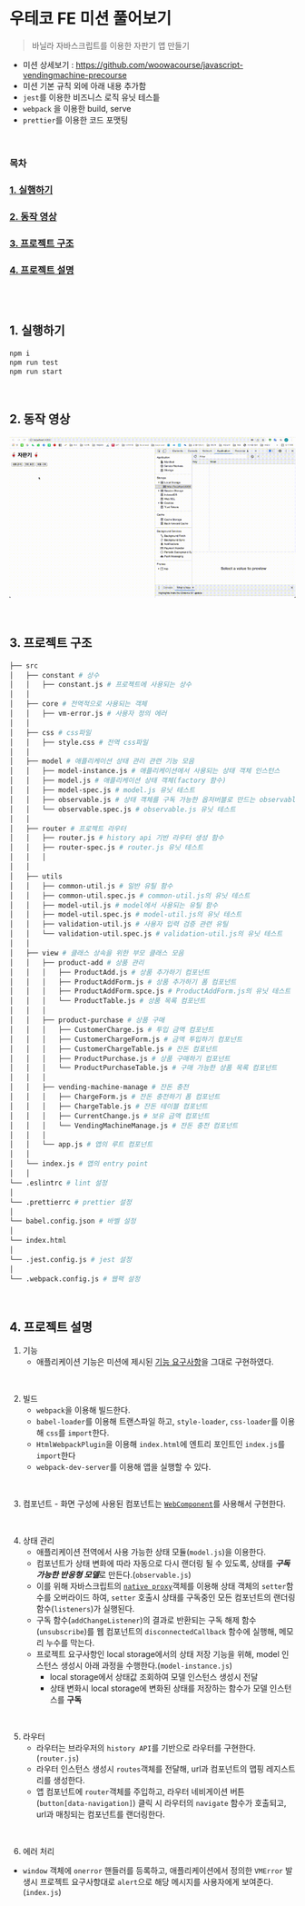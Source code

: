 # 우테코 FE 미션 풀어보기
> 바닐라 자바스크립트를 이용한 자판기 앱 만들기

- 미션 상세보기 : https://github.com/woowacourse/javascript-vendingmachine-precourse
-  미션 기본 규칙 외에 아래 내용 추가함
  - `jest`를 이용한 비즈니스 로직 유닛 테스틑
  - `webpack` 을 이용한 build, serve
  - `prettier`를 이용한 코드 포맷팅

<br>

### 목차
### [1. 실행하기](#1-실행하기-1)
### [2. 동작 영상](#2.-동작-영상-1)
### [3. 프로젝트 구조](#3.-프로젝트-구조-1)
### [4. 프로젝트 설명](#4.-프로젝트-설명-1)

<br><br>

## 1. 실행하기
```
npm i
npm run test
npm run start
```

<br>

## 2. 동작 영상
![동작](./assets/동작.gif)

<br>

## 3. 프로젝트 구조
```bash
├── src
│   ├── constant # 상수
│   │   ├── constant.js # 프로젝트에 사용되는 상수
│   │
│   ├── core # 전역적으로 사용되는 객체
│   │   ├── vm-error.js # 사용자 정의 에러
│   │
│   ├── css # css파일
│   │   ├── style.css # 전역 css파일
│   │
│   ├── model # 애플리케이션 상태 관리 관련 기능 모음
│   │   ├── model-instance.js # 애플리케이션에서 사용되는 상태 객체 인스턴스
│   │   ├── model.js # 애플리케이션 상태 객체(factory 함수)
│   │   ├── model-spec.js # model.js 유닛 테스트
│   │   ├── observable.js # 상태 객체를 구독 가능한 옵저버블로 만드는 observable factory 함수
│   │   └── observable.spec.js # observable.js 유닛 테스트
│   │
│   ├── router # 프로젝트 라우터 
│   │   ├── router.js # history api 기반 라우터 생성 함수
│   │   ├── router-spec.js # router.js 유닛 테스트
│   │   │
│   │
│   ├── utils
│   │   ├── common-util.js # 일반 유틸 함수
│   │   ├── common-util.spec.js # common-util.js의 유닛 테스트
│   │   ├── model-util.js # model에서 사용되는 유틸 함수
│   │   ├── model-util.spec.js # model-util.js의 유닛 테스트
│   │   ├── validation-util.js # 사용자 입력 검증 관련 유틸
│   │   └── validation-util.spec.js # validation-util.js의 유닛 테스트
│   │
│   ├── view # 클래스 상속을 위한 부모 클래스 모음
│   │   ├── product-add # 상품 관리
│   │   │   ├── ProductAdd.js # 상품 추가하기 컴포넌트
│   │   │   ├── ProductAddForm.js # 상품 추가하기 폼 컴포넌트
│   │   │   ├── ProductAddForm.spce.js # ProductAddForm.js의 유닛 테스트
│   │   │   └── ProductTable.js # 상품 목록 컴포넌트
│   │   │
│   │   ├── product-purchase # 상품 구매
│   │   │   ├── CustomerCharge.js # 투입 금액 컴포넌트
│   │   │   ├── CustomerChargeForm.js # 금액 투입하기 컴포넌트
│   │   │   ├── CustomerChargeTable.js # 잔돈 컴포넌트
│   │   │   ├── ProductPurchase.js # 상품 구매하기 컴포넌트
│   │   │   └── ProductPurchaseTable.js # 구매 가능한 상품 목록 컴포넌트
│   │   │
│   │   ├── vending-machine-manage # 잔돈 충전
│   │   │   ├── ChargeForm.js # 잔돈 충전하기 폼 컴포넌트
│   │   │   ├── ChargeTable.js # 잔돈 테이블 컴포넌트
│   │   │   ├── CurrentChange.js # 보유 금액 컴포넌트
│   │   │   └── VendingMachineManage.js # 잔돈 충전 컴포넌트
│   │   │   
│   │   └── app.js # 앱의 루트 컴포넌트
│   │
│   └── index.js # 앱의 entry point
│   │
└── .eslintrc # lint 설정
│   
└── .prettierrc # prettier 설정
│   
└── babel.config.json # 바벨 설정
│   
└── index.html 
│   
└── .jest.config.js # jest 설정
│   
└── .webpack.config.js # 웹팩 설정
```

<br>

## 4. 프로젝트 설명
1. 기능
    - 애플리케이션 기능은 미션에 제시된 [기능 요구사항](https://github.com/woowacourse/javascript-vendingmachine-precourse#-%EA%B8%B0%EB%8A%A5-%EC%9A%94%EA%B5%AC-%EC%82%AC%ED%95%AD)을 그대로 구현하였다.

<br>

2. 빌드
    - `webpack`을 이용해 빌드한다. 
    - `babel-loader`를 이용해 트랜스파일 하고, `style-loader`, `css-loader`를 이용해 `css`를 `import`한다.
    - `HtmlWebpackPlugin`을 이용해 `index.html`에 엔트리 포인트인 `index.js`를 `import`한다
    - `webpack-dev-server`를 이용해 앱을 실행할 수 있다.

<br>

3. 컴포넌트
        -  화면 구성에 사용된 컴포넌트는 [`WebComponent`](https://www.webcomponents.org/)를 사용해서 구현한다.

<br>

4. 상태 관리
    - 애플리케이션 전역에서 사용 가능한 상태 모듈(`model.js`)을 이용한다.
    - 컴포넌트가 상태 변화에 따라 자동으로 다시 랜더링 될 수 있도록, 상태를 ***구독 가능한 반응형 모델***로 만든다.(`observable.js`) 
    - 이를 위해 자바스크립트의 [`native proxy`](https://developer.mozilla.org/en-US/docs/Web/JavaScript/Reference/Global_Objects/Proxy)객체를 이용해 상태 객체의 `setter`함수를 오버라이드 하여, `setter` 호출시 상태를 구독중인 모든 컴포넌트의 랜더링 함수(`listeners`)가 실행된다.
    - 구독 함수(`addChangeListener`)의 결과로 반환되는 구독 해제 함수(`unsubscribe`)를 웹 컴포넌트의 `disconnectedCallback` 함수에 실행해, 메모리 누수를 막는다.
    - 프로젝트 요구사항인 local storage에서의 상태 저장 기능을 위해, model 인스턴스 생성시 아래 과정을 수행한다.(`model-instance.js`)
        - local storage에서 상태값 조회하여 모델 인스턴스 생성시 전달
        - 상태 변화시 local storage에 변화된 상태를 저장하는 함수가 모델 인스턴스를 **구독**
    
<br>

5. 라우터
    - 라우터는 브라우저의 `history API`를 기반으로 라우터를 구현한다.(`router.js`)
    - 라우터 인스턴스 생성시 `routes`객체를 전달해, url과 컴포넌트의 맵핑 레지스트리를 생성한다.
    - 앱 컴포넌트에 `router`객체를 주입하고, 라우터 네비게이션 버튼(`button[data-navigation]`) 클릭 시 라우터의 `navigate` 함수가 호출되고, url과 매칭되는 컴포넌트를 랜더링한다.

<br>

6. 에러 처리
- `window` 객체에 `onerror` 핸들러를 등록하고, 애플리케이션에서 정의한 `VMError` 발생시 프로젝트 요구사항대로 `alert`으로 해당 메시지를 사용자에게 보여준다.(`index.js`)
